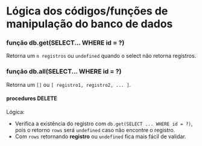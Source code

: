 # Lógica dos códigos/funções de manipulação do banco de dados

### função db.get(SELECT... WHERE id = ?)

Retorna um `n registros` ou `undefined` quando o select não retorna registros.

### função db.all(SELECT... WHERE id = ?)

Retorna um `[]` ou `[ registro1, registro2, ... ]`.

#### procedures DELETE

Lógica:

- Verifica a existência do registro com `db.get(SELECT ... WHERE id = ?)`, pois o retorno `rows` será `undefined` caso não encontre o registro.
- Com `rows` retornando **registro** ou `undefined` fica mais fácil de validar.
